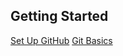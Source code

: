 ## Getting Started

[Set Up GitHub](https://help.github.com/articles/set-up-git)
[Git Basics](http://git-scm.com/book/en/Getting-Started-Git-Basics)
